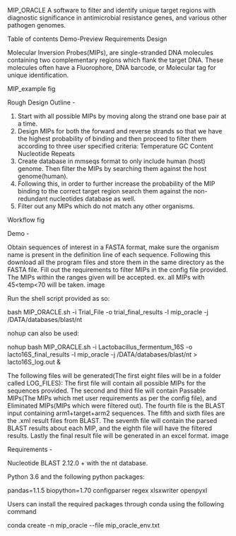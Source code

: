 MIP_ORACLE
A software to filter and identify unique target regions with diagnostic significance in antimicrobial resistance genes, and various other pathogen genomes.

Table of contents
Demo-Preview
Requirements
Design


Molecular Inversion Probes(MIPs), are single-stranded DNA molecules containing two complementary regions which flank the target DNA. These molecules often have a Fluorophore, DNA barcode, or Molecular tag for unique identification.

MIP_example fig

Rough Design Outline -

1) Start with all possible MIPs by moving along the strand one base pair at a time.
2) Design MIPs for both the forward and reverse strands so that we have the highest probability of binding and then proceed to filter them according to three user specified criteria: Temperature GC Content Nucleotide Repeats
3) Create database in mmseqs format to only include human (host) genome. Then filter the MIPs by searching them against the host genome(human).
4) Following this, in order to further increase the probability of the MIP binding to the correct target region search them against the non-redundant nucleotides database as well.
5) Filter out any MIPs which do not match any other organisms.

Workflow fig

Demo -

Obtain sequences of interest in a FASTA format, make sure the organism name is present in the definition line of each sequence.
Following this download all the program files and store them in the same directory as the FASTA file.
Fill out the requirements to filter MIPs in the config file provided. The MIPs within the ranges given will be accepted. ex. all MIPs with 45<temp<70 will be taken.
image

Run the shell script provided as so:

bash MIP_ORACLE.sh -i Trial_File -o trial_final_results -l mip_oracle -j /DATA/databases/blast/nt

nohup can also be used:

nohup bash MIP_ORACLE.sh -i Lactobacillus_fermentum_16S -o lacto16S_final_results -l mip_oracle -j /DATA/databases/blast/nt > lacto16S_log.out &


The following files will be generated(The first eight files will be in a folder called LOG_FILES):
The first file will contain all possible MIPs for the sequences provided.
The second and third file will contain Passable MIPs(The MIPs which met user requirements as per the config file), and Eliminated MIPs(MIPs which were filtered out).
The fourth file is the BLAST input containing arm1+target+arm2 sequences.
The fifth and sixth files are the .xml result files from BLAST.
The seventh file will contain the parsed BLAST results about each MIP, and the eighth file will have the filtered results.
Lastly the final result file will be generated in an excel format. image


Requirements -

Nucleotide BLAST 2.12.0 + with the nt database.

Python 3.6 and the following python packages:

pandas=1.1.5
biopython=1.70
configparser
regex
xlsxwriter
openpyxl

Users can install the required packages through conda using the following command

conda create -n mip_oracle --file mip_oracle_env.txt
